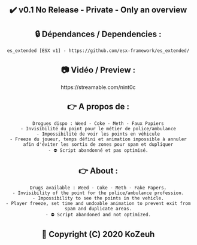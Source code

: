 <h2 align='center'>✔️ v0.1 No Release - Private - Only an overview </h2>

<h2 align='center'>🔒 Dépendances / Dependencies :</h2>
<div align='center'>
    
    es_extended [ESX v1] - https://github.com/esx-framework/es_extended/
</div>

<h2 align='center'>📷 Vidéo / Preview :</h2>
<div align='center'>https://streamable.com/nint0c </div>

<h2 align='center'>👉 A propos de  :</h2>
<div align='center'>

    Drogues dispo : Weed - Coke - Meth - Faux Papiers
    - Invisibilité du point pour le métier de police/ambulance
    - Impossibilité de voir les points en véhicule
    - Freeze du joueur, temps défini et animation impossible à annuler afin d'éviter les sortis de zones pour spam et dupliquer
    - ⛔️ Script abandonné et pas optimisé.
</div>

<h2 align='center'>👉 About  :</h2>
<div align='center'>

    Drugs available : Weed - Coke - Meth - Fake Papers.
    - Invisibility of the point for the police/ambulance profession.
    - Impossibility to see the points in the vehicle.
    - Player freeze, set time and undoable animation to prevent exit from spam and duplicate areas.
    - ⛔️ Script abandoned and not optimized.
</div>

<h2 align='center'>🔖 Copyright (C) 2020 KoZeuh</h2>

